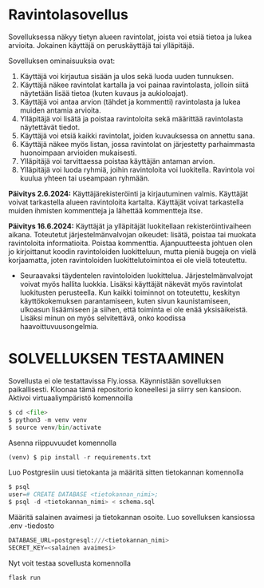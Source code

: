 # Ravintolasovellus
Sovelluksessa näkyy tietyn alueen ravintolat, joista voi etsiä tietoa ja lukea arvioita. Jokainen käyttäjä on peruskäyttäjä tai ylläpitäjä.

Sovelluksen ominaisuuksia ovat:
1. Käyttäjä voi kirjautua sisään ja ulos sekä luoda uuden tunnuksen.
2. Käyttäjä näkee ravintolat kartalla ja voi painaa ravintolasta, jolloin siitä näytetään lisää tietoa (kuten kuvaus ja aukioloajat).
3. Käyttäjä voi antaa arvion (tähdet ja kommentti) ravintolasta ja lukea muiden antamia arvioita.
4. Ylläpitäjä voi lisätä ja poistaa ravintoloita sekä määrittää ravintolasta näytettävät tiedot.
5. Käyttäjä voi etsiä kaikki ravintolat, joiden kuvauksessa on annettu sana.
6. Käyttäjä näkee myös listan, jossa ravintolat on järjestetty parhaimmasta huonoimpaan arvioiden mukaisesti.
7. Ylläpitäjä voi tarvittaessa poistaa käyttäjän antaman arvion.
8. Ylläpitäjä voi luoda ryhmiä, joihin ravintoloita voi luokitella. Ravintola voi kuulua yhteen tai useampaan ryhmään.

**Päivitys 2.6.2024:** Käyttäjärekisteröinti ja kirjautuminen valmis. Käyttäjät voivat tarkastella alueen ravintoloita kartalta. Käyttäjät voivat tarkastella muiden ihmisten kommentteja ja lähettää kommentteja itse.

**Päivitys 16.6.2024:** Käyttäjät ja ylläpitäjät luokitellaan rekisteröintivaiheen aikana. Toteutetut järjestelmänvalvojan oikeudet: lisätä, poistaa tai muokata ravintoloita informatioita. Poistaa kommenttia. Ajanpuutteesta johtuen olen jo kirjoittanut koodin ravintoloiden luokitteluun, mutta pieniä bugeja on vielä korjaamatta, joten ravintoloiden luokittelutoimintoa ei ole vielä toteutettu.

* Seuraavaksi täydentelen ravintoloiden luokittelua. Järjestelmänvalvojat voivat myös hallita luokkia. Lisäksi käyttäjät näkevät myös ravintolat luokitusten perusteella. Kun kaikki toiminnot on toteutettu, keskityn käyttökokemuksen parantamiseen, kuten sivun kaunistamiseen, ulkoasun lisäämiseen ja siihen, että toiminta ei ole enää yksisäikeistä. Lisäksi minun on myös selvitettävä, onko koodissa haavoittuvuusongelmia.

# SOLVELLUKSEN TESTAAMINEN
Sovellusta ei ole testattavissa Fly.iossa. Käynnistään sovelluksen paikallisesti. Kloonaa tämä repositorio koneellesi ja siirry sen kansioon. Aktivoi virtuaaliympäristö komennoilla
```python
$ cd <file>
$ python3 -m venv venv  
$ source venv/bin/activate
```
Asenna riippuvuudet komennolla
```python
(venv) $ pip install -r requirements.txt
```

Luo Postgresiin uusi tietokanta ja määritä sitten tietokannan komennolla
```python
$ psql  
user=# CREATE DATABASE <tietokannan_nimi>;
$ psql -d <tietokannan_nimi> < schema.sql
```

Määritä salainen avaimesi ja tietokannan osoite. Luo sovelluksen kansiossa .env -tiedosto
```python
DATABASE_URL=postgresql:///<tietokannan_nimi> 
SECRET_KEY=<salainen avaimesi>
```

Nyt voit testaa sovellusta komennolla
```python
flask run
```